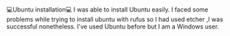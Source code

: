 💻Ubuntu installation💻
I was able to install Ubuntu easily. I faced some problems while trying to install ubuntu with rufus so I had used etcher ,I was successful nonetheless. I've used Ubuntu before but I am a Windows user.
